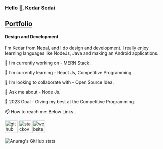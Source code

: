 ### Hello 👋, Kedar Sedai 

## [Portfolio](https://github.com/kedarSedai/Protfolio)

#### Design and Development

I'm Kedar from Nepal, and I do design and development. I really enjoy learning languages like NodeJs, Java and making an Android applications.  

🔭 I’m currently working on - MERN Stack .

🌱 I’m currently learning - React Js, Competitive Programming.

👯 I’m looking to collaborate with - Open Source Idea.

💬 Ask me about - Node Js.

🥅 2023 Goal - Giving my best at the Competitive Programming.

📫 How to reach me: Below Links .

[<img src='https://cdn.jsdelivr.net/npm/simple-icons@3.0.1/icons/github.svg' alt='github' height='40'>](https://github.com/kedarSedai)  [<img src='https://cdn.jsdelivr.net/npm/simple-icons@3.0.1/icons/stackoverflow.svg' alt='stackoverflow' height='40'>](https://stackoverflow.com/users/10429137/kedar-sedai)  [<img src='https://cdn.jsdelivr.net/npm/simple-icons@3.0.1/icons/icloud.svg' alt='website' height='40'>](https://kedarsedai.github.io/blog/) 


![Anurag's GitHub stats](https://github-readme-stats.vercel.app/api?username=kedarSedai&show_icons=true&theme=radical)








